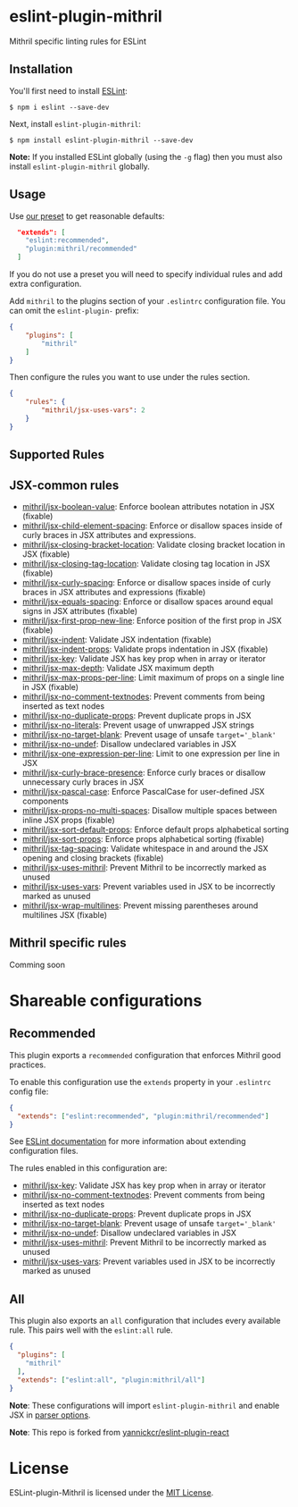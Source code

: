 # eslint-plugin-mithril
Mithril specific linting rules for ESLint

## Installation

You'll first need to install [ESLint](http://eslint.org):

```
$ npm i eslint --save-dev
```

Next, install `eslint-plugin-mithril`:

```
$ npm install eslint-plugin-mithril --save-dev
```

**Note:** If you installed ESLint globally (using the `-g` flag) then you must also install `eslint-plugin-mithril` globally.

## Usage

Use [our preset](#recommended) to get reasonable defaults:

```json
  "extends": [
    "eslint:recommended",
    "plugin:mithril/recommended"
  ]
```

If you do not use a preset you will need to specify individual rules and add extra configuration.

Add `mithril` to the plugins section of your `.eslintrc` configuration file. You can omit the `eslint-plugin-` prefix:

```json
{
    "plugins": [
        "mithril"
    ]
}
```


Then configure the rules you want to use under the rules section.

```json
{
    "rules": {
        "mithril/jsx-uses-vars": 2
    }
}
```

## Supported Rules

## JSX-common rules
* [mithril/jsx-boolean-value](docs/rules/jsx-boolean-value.md): Enforce boolean attributes notation in JSX (fixable)
* [mithril/jsx-child-element-spacing](docs/rules/jsx-child-element-spacing.md): Enforce or disallow spaces inside of curly braces in JSX attributes and expressions.
* [mithril/jsx-closing-bracket-location](docs/rules/jsx-closing-bracket-location.md): Validate closing bracket location in JSX (fixable)
* [mithril/jsx-closing-tag-location](docs/rules/jsx-closing-tag-location.md): Validate closing tag location in JSX (fixable)
* [mithril/jsx-curly-spacing](docs/rules/jsx-curly-spacing.md): Enforce or disallow spaces inside of curly braces in JSX attributes and expressions (fixable)
* [mithril/jsx-equals-spacing](docs/rules/jsx-equals-spacing.md): Enforce or disallow spaces around equal signs in JSX attributes (fixable)
* [mithril/jsx-first-prop-new-line](docs/rules/jsx-first-prop-new-line.md): Enforce position of the first prop in JSX (fixable)
* [mithril/jsx-indent](docs/rules/jsx-indent.md): Validate JSX indentation (fixable)
* [mithril/jsx-indent-props](docs/rules/jsx-indent-props.md): Validate props indentation in JSX (fixable)
* [mithril/jsx-key](docs/rules/jsx-key.md): Validate JSX has key prop when in array or iterator
* [mithril/jsx-max-depth](docs/rules/jsx-max-depth.md): Validate JSX maximum depth
* [mithril/jsx-max-props-per-line](docs/rules/jsx-max-props-per-line.md): Limit maximum of props on a single line in JSX (fixable)
* [mithril/jsx-no-comment-textnodes](docs/rules/jsx-no-comment-textnodes.md): Prevent comments from being inserted as text nodes
* [mithril/jsx-no-duplicate-props](docs/rules/jsx-no-duplicate-props.md): Prevent duplicate props in JSX
* [mithril/jsx-no-literals](docs/rules/jsx-no-literals.md): Prevent usage of unwrapped JSX strings
* [mithril/jsx-no-target-blank](docs/rules/jsx-no-target-blank.md): Prevent usage of unsafe `target='_blank'`
* [mithril/jsx-no-undef](docs/rules/jsx-no-undef.md): Disallow undeclared variables in JSX
* [mithril/jsx-one-expression-per-line](docs/rules/jsx-one-expression-per-line.md): Limit to one expression per line in JSX
* [mithril/jsx-curly-brace-presence](docs/rules/jsx-curly-brace-presence.md): Enforce curly braces or disallow unnecessary curly braces in JSX
* [mithril/jsx-pascal-case](docs/rules/jsx-pascal-case.md): Enforce PascalCase for user-defined JSX components
* [mithril/jsx-props-no-multi-spaces](docs/rules/jsx-props-no-multi-spaces.md): Disallow multiple spaces between inline JSX props (fixable)
* [mithril/jsx-sort-default-props](docs/rules/jsx-sort-default-props.md): Enforce default props alphabetical sorting
* [mithril/jsx-sort-props](docs/rules/jsx-sort-props.md): Enforce props alphabetical sorting (fixable)
* [mithril/jsx-tag-spacing](docs/rules/jsx-tag-spacing.md): Validate whitespace in and around the JSX opening and closing brackets (fixable)
* [mithril/jsx-uses-mithril](docs/rules/jsx-uses-mithril.md): Prevent Mithril to be incorrectly marked as unused
* [mithril/jsx-uses-vars](docs/rules/jsx-uses-vars.md): Prevent variables used in JSX to be incorrectly marked as unused
* [mithril/jsx-wrap-multilines](docs/rules/jsx-wrap-multilines.md): Prevent missing parentheses around multilines JSX (fixable)

## Mithril specific rules

Comming soon


# Shareable configurations

## Recommended

This plugin exports a `recommended` configuration that enforces Mithril good practices.

To enable this configuration use the `extends` property in your `.eslintrc` config file:

```json
{
  "extends": ["eslint:recommended", "plugin:mithril/recommended"]
}
```

See [ESLint documentation](http://eslint.org/docs/user-guide/configuring#extending-configuration-files) for more information about extending configuration files.

The rules enabled in this configuration are:

* [mithril/jsx-key](docs/rules/jsx-key.md): Validate JSX has key prop when in array or iterator
* [mithril/jsx-no-comment-textnodes](docs/rules/jsx-no-comment-textnodes.md): Prevent comments from being inserted as text nodes
* [mithril/jsx-no-duplicate-props](docs/rules/jsx-no-duplicate-props.md): Prevent duplicate props in JSX
* [mithril/jsx-no-target-blank](docs/rules/jsx-no-target-blank.md): Prevent usage of unsafe `target='_blank'`
* [mithril/jsx-no-undef](docs/rules/jsx-no-undef.md): Disallow undeclared variables in JSX
* [mithril/jsx-uses-mithril](docs/rules/jsx-uses-mithril.md): Prevent Mithril to be incorrectly marked as unused
* [mithril/jsx-uses-vars](docs/rules/jsx-uses-vars.md): Prevent variables used in JSX to be incorrectly marked as unused


## All

This plugin also exports an `all` configuration that includes every available rule.
This pairs well with the `eslint:all` rule.

```json
{
  "plugins": [
    "mithril"
  ],
  "extends": ["eslint:all", "plugin:mithril/all"]
}
```

**Note**: These configurations will import `eslint-plugin-mithril` and enable JSX in [parser options](http://eslint.org/docs/user-guide/configuring#specifying-parser-options).

**Note**: This repo is forked from  [yannickcr/eslint-plugin-react](https://github.com/yannickcr/eslint-plugin-react)

# License

ESLint-plugin-Mithril is licensed under the [MIT License](http://www.opensource.org/licenses/mit-license.php).
